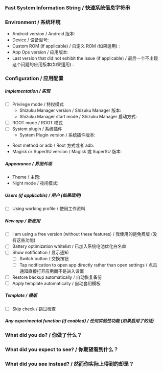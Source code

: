 <!--
Please check the existing issues https://github.com/RikkaApps/App-Ops-issue-tracker/issues?q=is%3Aissue and read in-app help before report issues, Thanks!
请在报告问题之前检查已有的 issue https://github.com/RikkaApps/App-Ops-issue-tracker/issues?q=is%3Aissue 并查阅应用内帮助，感谢您的支持！

Replace the tips between <!-- -- > (include itself) with your actual situation.
将 <!-- -- > 之间的提示 (包括 <!-- -- > 本身) 替换成您的实际情况。
-->

### Fast System Information String / 快速系统信息字符串
<!--
If you can generate a fast system information string (since version x.x.x), please paste it here. Otherwise, please fill the Environment and Configuration form. 
如果您可以在应用中获取一个快速系统信息字符串 (从 version x.x.x 开始增加的功能)，将它粘贴在这里。否则，请填写下面的“系统环境”和“应用配置”表单。
-->


### Environment / 系统环境

+ Android version / Android 版本: <!-- e.g. "7.1.2" --> 
+ Device / 设备型号: <!-- e.g. Google Pixel XL -->
+ Custom ROM (if applicable) / 自定义 ROM (如果适用) : <!-- e.g. MIUI -->
+ App Ops version / 应用版本: <!-- e.g. "2.1.1" -->
+ Last version that did not exhibit the issue (if applicable) / 最后一个不出现这个问题的应用版本(如果适用) : 

### Configuration / 应用配置

<!--
Put an `x` inside the [ ] that applies.
在您使用的配置前面的 [ ] 内填入 x 。

Example / 例子: 
- [x] item that applies / 符合的选项
- [ ] item that doesn't apply / 不符合的选项
-->

##### Implementation / 实现
- [ ] Privilege mode / 特权模式
  - Shizuku Manager version / Shizuku Manager 版本: <!-- e.g. 0.2.13 -->
  - Shizuku Manager start mode / Shizuku Manager 启动方式: <!-- e.g. adb / root -->
- [ ] ROOT mode / ROOT 模式
- [ ] System plugin / 系统插件
  - System Plugin version / 系统插件版本: <!-- e.g. 6 -->
- Root method or adb / Root 方式或者 adb: <!-- e.g. Magisk / SuperSU / adb --> 
- Magisk or SuperSU version / Magisk 或 SuperSU 版本: <!-- e.g. Magisk 14.0 / SuperSU 2.82 -->

##### Appearance / 界面外观
- Theme / 主题: <!-- e.g. Pixel -->
- Night mode / 夜间模式: <!-- e.g. Off -->

##### Users (if applicable) / 用户 (如果适用)
- [ ] Using working profile / 使用工作资料

##### New app / 新应用
- [ ] I am using a free version (without these features) / 我使用的是免费版 (没有这些功能)
- [ ] Battery optimization whitelist / 已加入系统电池优化白名单
- [ ] Show notification / 显示通知
  - [ ] Switch button / 交换按钮
  - [ ] Tap notification to open app directly rather than open settings / 点击通知直接打开应用而不是进入设置
- [ ] Restore backup automatically / 自动恢复备份
- [ ] Apply template automatically / 自动套用模板

##### Template / 模版
- [ ] Skip check / 跳过检查

##### Any experimental function (if enabled) / 任何实验性功能 (如果启用了的话)



### What did you do? / 你做了什么？
<!-- 
Tell us how to reproduct the problem you experienced, more detailed description is preferred.
告诉我们如何复现您遇到的问题，越详细越好。 
-->


### What did you expect to see? / 你期望看到什么？



### What did you see instead? / 然而你实际上得到的却是？



